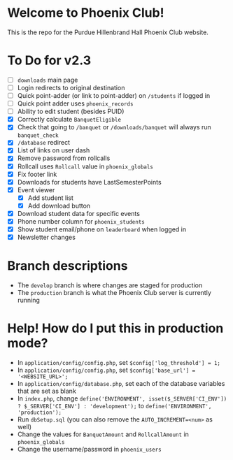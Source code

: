 # Welcome to Phoenix Club!
This is the repo for the Purdue Hillenbrand Hall Phoenix Club website.

# To Do for v2.3
- [ ] `downloads` main page
- [ ] Login redirects to original destination
- [ ] Quick point-adder (or link to point-adder) on `/students` if logged in
- [ ] Quick point adder uses `phoenix_records`
- [ ] Ability to edit student (besides PUID)
- [X] Correctly calculate `BanquetEligible`
- [X] Check that going to `/banquet` or `/downloads/banquet` will always run `banquet_check`
- [X] `/database` redirect
- [X] List of links on user dash
- [X] Remove password from rollcalls
- [X] Rollcall uses `Rollcall` value in `phoenix_globals`
- [X] Fix footer link
- [X] Downloads for students have LastSemesterPoints
- [X] Event viewer
	- [X] Add student list
	- [X] Add download button
- [X] Download student data for specific events
- [X] Phone number column for `phoenix_students`
- [X] Show student email/phone on `leaderboard` when logged in
- [X] Newsletter changes

# Branch descriptions
- The `develop` branch is where changes are staged for production
- The `production` branch is what the Phoenix Club server is currently running

# Help! How do I put this in production mode?
- In `application/config/config.php`, set `$config['log_threshold'] = 1;`
- In `application/config/config.php`, set `$config['base_url'] = '<WEBSITE_URL>';`
- In `application/config/database.php`, set each of the database variables that are set as blank
- In `index.php`, change `define('ENVIRONMENT', isset($_SERVER['CI_ENV']) ? $_SERVER['CI_ENV'] : 'development');` to `define('ENVIRONMENT', 'production');`
- Run `dbSetup.sql` (you can also remove the `AUTO_INCREMENT=<num>` as well)
- Change the values for `BanquetAmount` and `RollcallAmount` in `phoenix_globals`
- Change the username/password in `phoenix_users`
